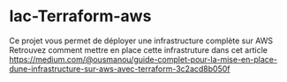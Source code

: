# Iac-Terraform-aws
Ce projet vous permet de déployer une infrastructure complète sur AWS
Retrouvez comment mettre en place cette infrastruture dans cet article https://medium.com/@ousmanou/guide-complet-pour-la-mise-en-place-dune-infrastructure-sur-aws-avec-terraform-3c2acd8b050f
